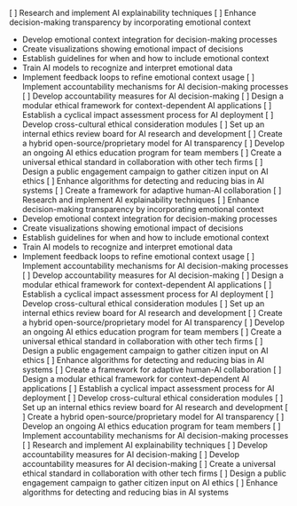 [ ] Research and implement AI explainability techniques
[ ] Enhance decision-making transparency by incorporating emotional context
- Develop emotional context integration for decision-making processes
- Create visualizations showing emotional impact of decisions
- Establish guidelines for when and how to include emotional context
- Train AI models to recognize and interpret emotional data
- Implement feedback loops to refine emotional context usage
[ ] Implement accountability mechanisms for AI decision-making processes
[ ] Develop accountability measures for AI decision-making
[ ] Design a modular ethical framework for context-dependent AI applications
[ ] Establish a cyclical impact assessment process for AI deployment
[ ] Develop cross-cultural ethical consideration modules
[ ] Set up an internal ethics review board for AI research and development
[ ] Create a hybrid open-source/proprietary model for AI transparency
[ ] Develop an ongoing AI ethics education program for team members
[ ] Create a universal ethical standard in collaboration with other tech firms
[ ] Design a public engagement campaign to gather citizen input on AI ethics
[ ] Enhance algorithms for detecting and reducing bias in AI systems
[ ] Create a framework for adaptive human-AI collaboration
[ ] Research and implement AI explainability techniques
[ ] Enhance decision-making transparency by incorporating emotional context
- Develop emotional context integration for decision-making processes
- Create visualizations showing emotional impact of decisions
- Establish guidelines for when and how to include emotional context
- Train AI models to recognize and interpret emotional data
- Implement feedback loops to refine emotional context usage
[ ] Implement accountability mechanisms for AI decision-making processes
[ ] Develop accountability measures for AI decision-making
[ ] Design a modular ethical framework for context-dependent AI applications
[ ] Establish a cyclical impact assessment process for AI deployment
[ ] Develop cross-cultural ethical consideration modules
[ ] Set up an internal ethics review board for AI research and development
[ ] Create a hybrid open-source/proprietary model for AI transparency
[ ] Develop an ongoing AI ethics education program for team members
[ ] Create a universal ethical standard in collaboration with other tech firms
[ ] Design a public engagement campaign to gather citizen input on AI ethics
[ ] Enhance algorithms for detecting and reducing bias in AI systems
[ ] Create a framework for adaptive human-AI collaboration
[ ] Design a modular ethical framework for context-dependent AI applications
[ ] Establish a cyclical impact assessment process for AI deployment
[ ] Develop cross-cultural ethical consideration modules
[ ] Set up an internal ethics review board for AI research and development
[ ] Create a hybrid open-source/proprietary model for AI transparency
[ ] Develop an ongoing AI ethics education program for team members
[ ] Implement accountability mechanisms for AI decision-making processes
[ ] Research and implement AI explainability techniques
[ ] Develop accountability measures for AI decision-making
[ ] Develop accountability measures for AI decision-making
[ ] Create a universal ethical standard in collaboration with other tech firms
[ ] Design a public engagement campaign to gather citizen input on AI ethics
[ ] Enhance algorithms for detecting and reducing bias in AI systems